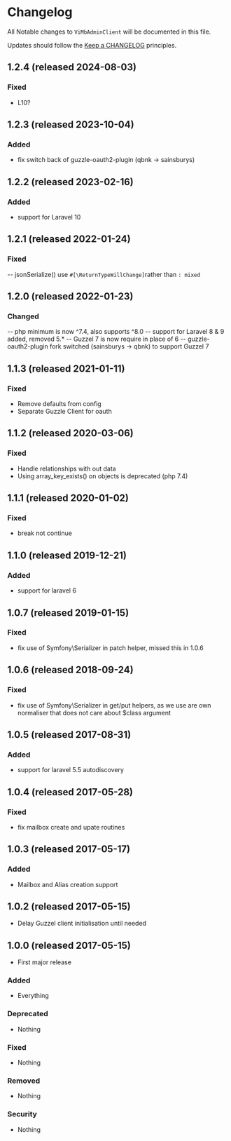 # Changelog

All Notable changes to `ViMbAdminClient` will be documented in this file.

Updates should follow the [Keep a CHANGELOG](http://keepachangelog.com/) principles.

## 1.2.4 (released 2024-08-03)

### Fixed
- L10?

## 1.2.3 (released 2023-10-04)

### Added
- fix switch back of guzzle-oauth2-plugin (qbnk -> sainsburys)

## 1.2.2 (released 2023-02-16)

### Added
- support for Laravel 10

## 1.2.1 (released 2022-01-24)

### Fixed
-- jsonSerialize() use `#[\ReturnTypeWillChange]`rather than `: mixed`

## 1.2.0 (released 2022-01-23)

### Changed
-- php minimum is now ^7.4, also supports ^8.0
-- support for Laravel 8 & 9 added, removed 5.*
-- Guzzel 7 is now require in place of 6
-- guzzle-oauth2-plugin fork switched (sainsburys -> qbnk) to support Guzzel 7

## 1.1.3 (released 2021-01-11)

### Fixed
- Remove defaults from config
- Separate Guzzle Client for oauth

## 1.1.2 (released 2020-03-06)

### Fixed
- Handle relationships with out data
- Using array_key_exists() on objects is deprecated (php 7.4)


## 1.1.1 (released 2020-01-02)

### Fixed
- break not continue

## 1.1.0 (released 2019-12-21)

### Added
- support for laravel 6

## 1.0.7 (released 2019-01-15)

### Fixed
- fix use of Symfony\Serializer in patch helper, missed this in 1.0.6


## 1.0.6 (released 2018-09-24)

### Fixed
- fix use of Symfony\Serializer in get/put helpers, as we use are own normaliser that does not care about $class argument


## 1.0.5 (released 2017-08-31)

### Added
- support for laravel 5.5 autodiscovery

## 1.0.4 (released 2017-05-28)

### Fixed
- fix mailbox create and upate routines

## 1.0.3 (released 2017-05-17)

### Added
- Mailbox and Alias creation support

## 1.0.2 (released 2017-05-15)

* Delay Guzzel client initialisation until needed

## 1.0.0 (released 2017-05-15)

* First major release

### Added
- Everything

### Deprecated
- Nothing

### Fixed
- Nothing

### Removed
- Nothing

### Security
- Nothing
